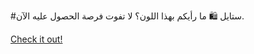 #ستايل 🛍️ ما رأيكم بهذا اللون؟ لا تفوت فرصة الحصول عليه الآن.

[Check it out!](https://www.facebook.com/share/17TW2PL6Tj/)